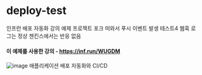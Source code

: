 # deploy-test
인프런 배포 자동화 강의 예제 프로젝트
포크 떠와서 푸시 이벤트 발생 테스트4
웹훅 로그는 정상 젠킨스에서는 반응 없음

#### 이 예제를 사용한 강의 - https://inf.run/WUGDM
![image](https://github.com/lleellee0/application-deploy-advanced/assets/14347593/96691c72-a4d7-4dec-ab1c-1d0d4859fdcb)
애플리케이션 배포 자동화와 CI/CD
